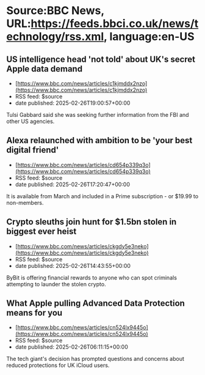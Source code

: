 # Source:BBC News, URL:https://feeds.bbci.co.uk/news/technology/rss.xml, language:en-US

## US intelligence head 'not told' about UK's secret Apple data demand
 - [https://www.bbc.com/news/articles/c1kjmddx2nzo](https://www.bbc.com/news/articles/c1kjmddx2nzo)
 - RSS feed: $source
 - date published: 2025-02-26T19:00:57+00:00

Tulsi Gabbard said she was seeking further information from the FBI and other US agencies.

## Alexa relaunched with ambition to be 'your best digital friend'
 - [https://www.bbc.com/news/articles/cd654p339q3o](https://www.bbc.com/news/articles/cd654p339q3o)
 - RSS feed: $source
 - date published: 2025-02-26T17:20:47+00:00

It is available from March and included in a Prime subscription - or $19.99 to non-members.

## Crypto sleuths join hunt for $1.5bn stolen in biggest ever heist
 - [https://www.bbc.com/news/articles/ckgdy5e3neko](https://www.bbc.com/news/articles/ckgdy5e3neko)
 - RSS feed: $source
 - date published: 2025-02-26T14:43:55+00:00

ByBit is offering financial rewards to anyone who can spot criminals attempting to launder the stolen crypto.

## What Apple pulling Advanced Data Protection means for you
 - [https://www.bbc.com/news/articles/cn524lx9445o](https://www.bbc.com/news/articles/cn524lx9445o)
 - RSS feed: $source
 - date published: 2025-02-26T06:11:15+00:00

The tech giant's decision has prompted questions and concerns about reduced protections for UK iCloud users.

